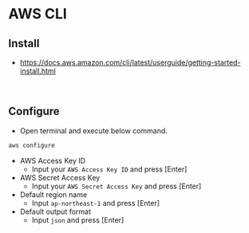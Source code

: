 # AWS CLI

## Install
- https://docs.aws.amazon.com/cli/latest/userguide/getting-started-install.html

&nbsp;

## Configure
- Open terminal and execute below command.

```sh
aws configure
```

- AWS Access Key ID
  - Input your `AWS Access Key ID` and press [Enter]
- AWS Secret Access Key
  - Input your `AWS Secret Access Key` and press [Enter]
- Default region name
  - Input `ap-northeast-1` and press [Enter]
- Default output format
  - Input `json` and press [Enter]
